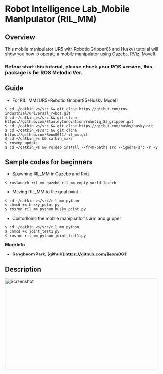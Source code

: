 # Robot Intelligence Lab_Mobile Manipulator (RIL_MM)
 
## Overview
This mobile manipulator(UR5 with Robotiq Gripper85 and Husky) tutorial will show you how to operate a mobile manipulator using Gazebo, RViz, MoveIt



### Before start this tutorial, please check your ROS version, this package is for ROS Melodic Ver.



## Guide

- For RIL_MM
[UR5+Robotiq Gripper85+Husky Model]  
```shell
$ cd ~/catkin_ws/src && git clone https://github.com/ros-industrial/universal_robot.git
$ cd ~/catkin_ws/src && git clone https://github.com/StanleyInnovation/robotiq_85_gripper.git
$ cd ~/catkin_ws/src && git clone https://github.com/husky/husky.git
$ cd ~/catkin_ws/src && git clone https://github.com/Beom0611/ril_mm.git
$ cd ~/catkin_ws && catkin_make
$ rosdep update
$ cd ~/catkin_ws && rosdep install --from-paths src --ignore-src -r -y
```


## Sample codes for beginners 
- Spawning RIL_MM in Gazebo and Rviz 
```shell  
$ roslaunch ril_mm_gazebo ril_mm_empty_world.launch
```
- Moving RIL_MM to the goal point  
```shell 
$ cd ~/catkin_ws/src/ril_mm_python   
$ chmod +x husky_point.py
$ rosrun ril_mm_python husky_point.py 
```
- Contorlloing the mobile manipuatlor's arm and gripper   
```shell
$ cd ~/catkin_ws/src/ril_mm_python
$ chmod +x joint_test1.py
$ rosrun ril_mm_python joint_test1.py 
```

**More Info**   
- **Sangbeom Park, [github]:https://github.com/Beom0611**  



## Description    

<img width="500" height="300" src="https://user-images.githubusercontent.com/78074831/109133146-08b8df80-7798-11eb-98a7-53325b398b83.png"  alt="Screenshot" title="Screenshot">
